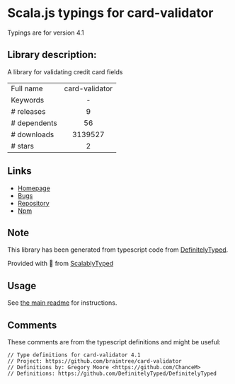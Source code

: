 
# Scala.js typings for card-validator

Typings are for version 4.1

## Library description:
A library for validating credit card fields

|                    |                 |
| ------------------ | :-------------: |
| Full name          | card-validator |
| Keywords           | - |
| # releases         | 9 |
| # dependents       | 56 |
| # downloads        | 3139527 |
| # stars            | 2 |

## Links
- [Homepage](https://github.com/braintree/card-validator)
- [Bugs](https://github.com/braintree/card-validator/issues)
- [Repository](https://github.com/braintree/card-validator)
- [Npm](https://www.npmjs.com/package/card-validator)
    


## Note
This library has been generated from typescript code from [DefinitelyTyped](https://definitelytyped.org).

Provided with :purple_heart: from [ScalablyTyped](https://github.com/oyvindberg/ScalablyTyped)

## Usage
See [the main readme](../../readme.md) for instructions.

## Comments

These comments are from the typescript definitions and might be useful:
```
// Type definitions for card-validator 4.1
// Project: https://github.com/braintree/card-validator
// Definitions by: Gregory Moore <https://github.com/ChanceM>
// Definitions: https://github.com/DefinitelyTyped/DefinitelyTyped

```

